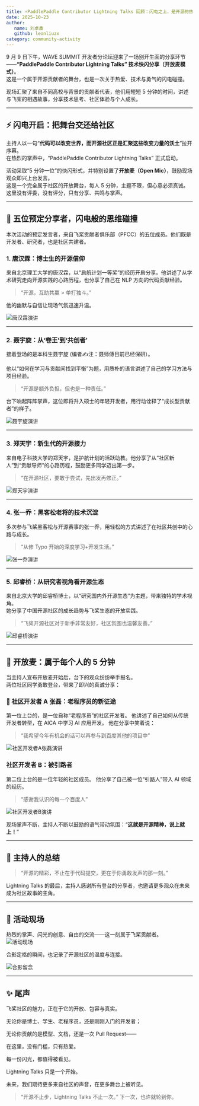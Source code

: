 ```yaml
---
title: ⚡️PaddlePaddle Contributor Lightning Talks 回顾：闪电之上，是开源的热与光
date: 2025-10-23
author:
   name: 刘卓鑫
   github: leonliuzx
category: community-activity
---
```


<style>
figure {
   text-align: center;
}
figcaption {
   color: orange;
   border-bottom: 1px solid #d9d9d9;
   display: inline-block;
   color: #999;
   padding: 2px;
}
</style>

9 月 9 日下午，WAVE SUMMIT 开发者分论坛迎来了一场别开生面的分享环节——**“PaddlePaddle Contributor Lightning Talks” 技术快闪分享（开放麦模式）**。  
这是一个属于开源贡献者的舞台，也是一次关于热爱、技术与勇气的闪电碰撞。

现场汇聚了来自不同高校与背景的贡献者代表，他们用短短 5 分钟的时间，讲述与飞桨的相遇故事，分享技术思考、社区体验与个人成长。

<!-- more -->

---

## ⚡️ 闪电开启：把舞台交还给社区

主持人以一句“**代码可以改变世界，而开源社区正是汇聚这些改变力量的沃土**”拉开序幕。  
在热烈的掌声中，“PaddlePaddle Contributor Lightning Talks” 正式启动。

活动采取“5 分钟一位”的快闪形式，并特别设置了**开放麦（Open Mic）**，鼓励现场观众即兴上台发言。  
这是一个完全属于社区的开放舞台，每人 5 分钟，主题不限，但心意必须真诚。这里没有评委，没有评分，只有分享、共鸣与掌声。

---

## 🌟 五位预定分享者，闪电般的思维碰撞

本次活动的预定发言者，来自飞桨贡献者俱乐部（PFCC）的五位成员。他们既是开发者、研究者，也是社区共建者。

### 1. 唐汉霖：博士生的开源信仰

来自北京理工大学的唐汉霖，以“启航计划一等奖”的经历开启分享。他讲述了从学术研究走向开源实践的心路历程，也分享了自己在 NLP 方向的代码贡献经验。

> “开源，互助共赢 > 单打独斗。”

他的幽默与自信让现场气氛迅速升温。

![唐汉霖演讲](../images/pfcc-lightning/tanghanlin.jpg)

---

### 2. 聂宇旋：从‘卷王’到‘共创者’

接着登场的是本科生聂宇旋 (编者✍️注：聂师傅目前已经保研）。

他以“如何在学习与贡献间找到平衡”为题，用质朴的语言讲述了自己的学习方法与项目经验。

> “开源是额外负担，但也是一种责任。”

台下响起阵阵掌声，这位即将升入硕士的年轻开发者，用行动诠释了“成长型贡献者”的样子。

![聂宇旋演讲](../images/pfcc-lightning/nieyuxuan.jpg)

---

### 3. 郑天宇：新生代的开源接力

来自电子科技大学的郑天宇，是护航计划的活跃助教。他分享了从“社区新人”到“贡献导师”的心路历程，鼓励更多同学迈出第一步。

> “在开源社区，要敢于尝试，先出发再修正。”

![郑天宇演讲](../images/pfcc-lightning/zhengtianyu.jpg)

---

### 4. 张一乔：黑客松老将的技术沉淀

多次参与飞桨黑客松与开源赛事的张一乔，用轻松的方式讲述了在社区共创中的心路与成长。

> “从修 Typo 开始的深度学习+开发生活。”

![张一乔演讲](../images/pfcc-lightning/zhangyiqiao.jpg)

---

### 5. 邱睿桥：从研究者视角看开源生态

来自北京大学的邱睿桥博士，以“研究国内外开源生态”为主题，带来独特的学术视角。  
她分享了中国开源社区的成长趋势与飞桨生态的开放实践。

> “飞桨开源社区对于新手非常友好，社区氛围也温馨友善。”

![邱睿桥演讲](../images/pfcc-lightning/qiuruiqiao.jpg)

---

## 🎤 开放麦：属于每个人的 5 分钟

当主持人宣布开放麦开始后，台下的观众纷纷举手报名。  
两位社区同学勇敢登台，带来了即兴的真诚分享：

### 🌱 社区开发者 A 张磊：老程序员的新征途

第一位上台的，是一位自称“老程序员”的社区开发者。
他讲述了自己如何从传统开发者转型，在 AICA 中学习 AI 应用开发。
他在分享中笑着说：

> “我希望今年有机会的话可以再参与到百度其他的项目中”

![社区开发者A张磊演讲](../images/pfcc-lightning/ContributorA.jpg)

### 社区开发者 B：被引路者

第二位上台的是一位年轻的社区成员。
他分享了自己被一位“引路人”带入 AI 领域的经历。

> “感谢我认识的每一个百度人”

![社区开发者B演讲](../images/pfcc-lightning/ContributorB.jpg)

现场掌声不断，主持人不断以鼓励的语气带动氛围：“**这就是开源精神，说上就上！**”

---

## 💬 主持人的总结

> “开源的精彩，不止在于代码提交，更在于你勇敢发声的那一刻。”

Lightning Talks 的最后，主持人感谢所有登台的分享者，也邀请更多观众在未来成为社区故事的主角。

---

## 📸 活动现场

热烈的掌声、闪光的创意、自由的交流——这一刻属于飞桨贡献者。  
![活动现场](../images/pfcc-lightning/stage.jpg)

合影定格的瞬间，也记录了开源社区的温度与连接。

![合影留念](../images/pfcc-lightning/group.jpg)

---

## ✨ 尾声

飞桨社区的魅力，正在于它的开放、包容与真实。

无论你是博士、学生、老程序员，还是刚刚入门的开发者；

无论你贡献的是模型、文档，还是一次 Pull Request——

在这里，没有门槛，只有热爱。

每一份闪光，都值得被看见。

Lightning Talks 只是一个开始。

未来，我们期待更多来自社区的声音，在更多舞台上被听见。

> “开源不止步，Lightning Talks 不止一次。”
> 下一次，也许就轮到你。

